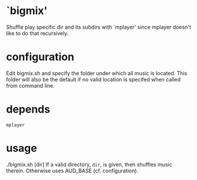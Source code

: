 `bigmix'
===
Shuffle play specific dir and its subdirs with `mplayer' since mplayer
doesn't like to do that recursively.


configuration
===
Edit bigmix.sh and specify the folder under which all music is located.
This folder will also be the default if no valid location is specifed
when called from command line.


depends
===
`mplayer`


usage
===
./bigmix.sh [dir]
If a valid directory, `dir`, is given, then shuffles music therein.
Otherwise uses AUD\_BASE (cf. configuration).

